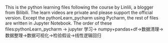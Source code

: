   This is the python learning files following the course by Linlili, a blogger from Bilibili. The learn videos are private and please support the official version. Except the pythonLearn_pycharm using Pycharm, the rest of files are written in Jupyter Notebook.
  The order of these files:pythonLearn_pycharm -> jupyter 学习-> numpy+pandas+df->数据清理->数据整理->数据可视化->检验假设->线性逻辑回归
